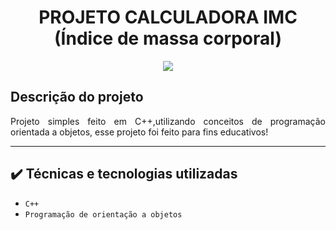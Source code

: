 <h1 align="center"> PROJETO CALCULADORA IMC (Índice de massa corporal) </h1>

<p align="center">
<img src="http://img.shields.io/static/v1?label=STATUS&message=CONCLUIDO&color=GREEN&style=for-the-badge"/>
</p>

## Descrição do projeto 

<p align="justify">
  Projeto simples feito em C++,utilizando conceitos de programação orientada a objetos, esse projeto foi feito para fins educativos!
</p>

----

## ✔️ Técnicas e tecnologias utilizadas

- ``C++``
- ``Programação de orientação a objetos``
